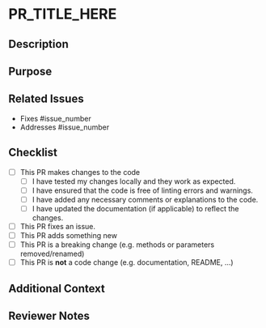 <!--
!!!IMPORTANT!!!
We recommend you fill in as many fields as possible but we understand thats its not always viable 
You should REMOVE ALL UNUSED SECTIONS in this template before raising a request
-->
# PR_TITLE_HERE

## Description
<!-- Provide a concise description of the changes introduced by this pull request. -->

## Purpose
<!-- Explain the purpose of this pull request. What problem does it solve or what feature does it add? -->

## Related Issues
<!-- If this pull request is related to any GitHub issues, list them here using the following format: -->
- Fixes #issue_number
- Addresses #issue_number

## Checklist
<!-- Before submitting this pull request, make sure you've completed the following tasks and check the boxes that apply. -->

- [ ] This PR makes changes to the code
    - [ ] I have tested my changes locally and they work as expected.
    - [ ] I have ensured that the code is free of linting errors and warnings.
    - [ ] I have added any necessary comments or explanations to the code.
    - [ ] I have updated the documentation (if applicable) to reflect the changes.
- [ ] This PR fixes an issue.
- [ ] This PR adds something new
- [ ] This PR is a breaking change (e.g. methods or parameters removed/renamed)
- [ ] This PR is **not** a code change (e.g. documentation, README, ...)

## Additional Context
<!-- Provide any additional context or information that might be relevant to the reviewer. This could include screenshots, links to documentation, or explanations of design choices. -->

## Reviewer Notes
<!-- If you have specific questions or concerns you'd like the reviewer to focus on, mention them here. -->
